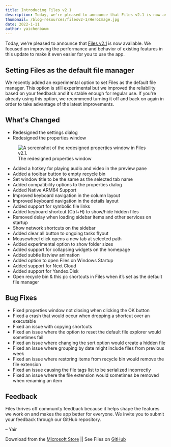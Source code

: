 ```yaml
---
title: Introducing Files v2.1
description: Today, we're pleased to announce that Files v2.1 is now available. We focused on improving the performance and behavior of existing features in this update to make it even easier for you to use the app.
thumbnail: /blog-resources/filesv2-1/HeroImage.jpg
date: 2022-1-11
author: yaichenbaum
---
```


Today, we're pleased to announce
that [Files v2.1]({'https://www.microsoft.com/store/apps/9nghp3dx8hdx?cid=FilesWebsite'})
is now available. We focused on improving the performance and behavior of existing features in this update to make it
even easier for you to use the app.

## Setting Files as the default file manager

We recently added an experimental option to set Files as the default file manager. This option is still experimental but
we improved the reliability based on your feedback and it's stable enough for regular use. If you're already using this
option, we recommend turning it off and back on again in order to take advantage of the latest improvements.

## What's Changed

- Redesigned the settings dialog
- Redesigned the properties window

<figure class="margin-bottom">
    <img src="/blog-resources/filesv2-1/PropertiesDialog.jpg" alt="A screenshot of the redesigned properties window in Files v2.1." />
    <figcaption>The redesigned properties window</figcaption>
</figure>

- Added a hotkey for playing audio and video in the preview pane
- Added a toolbar button to empty recycle bin
- Set window title to be the same as the selected tab name
- Added compatibility options to the properties dialog
- Added Native ARM64 Support
- Improved keyboard navigation in the column layout
- Improved keyboard navigation in the details layout
- Added support for symbolic file links
- Added keyboard shortcut (Ctrl+H) to show/hide hidden files
- Removed delay when loading sidebar items and other services on startup
- Show network shortcuts on the sidebar
- Added clear all button to ongoing tasks flyout
- Mousewheel click opens a new tab at selected path
- Added experimental option to show folder sizes
- Added support for collapsing widgets on the homepage
- Added subtle listview animation
- Added option to open Files on Windows Startup
- Added support for Next Cloud
- Added support for Yandex.Disk
- Open recycle bin & this pc shortcuts in Files when it’s set as the default file manager

## Bug Fixes

- Fixed properties window not closing when clicking the OK button
- Fixed a crash that would occur when dropping a shortcut over an executable
- Fixed an issue with copying shortcuts
- Fixed an issue where the option to reset the default file explorer would sometimes fail
- Fixed an issue where changing the sort option would create a hidden file
- Fixed an issue where grouping by date might include files from previous week
- Fixed an issue where restoring items from recycle bin would remove the file extension
- Fixed an issue causing the file tags list to be serialized incorrectly
- Fixed an issue where the file extension would sometimes be removed when renaming an item

## Feedback

Files thrives off community feedback because it helps shape the features we work on and makes the app better for
everyone. We invite you to submit your feedback through our GitHub repository.

– Yair

Download from
the [Microsoft Store]({'https://click.linksynergy.com/deeplink?id=pVFXwNFwveg&mid=24542&murl=https%3A%2F%2Fwww.microsoft.com%2Fstore%2Fapps%2F9NGHP3DX8HDX'})
|| See Files on [GitHub](https://github.com/files-community/Files)
